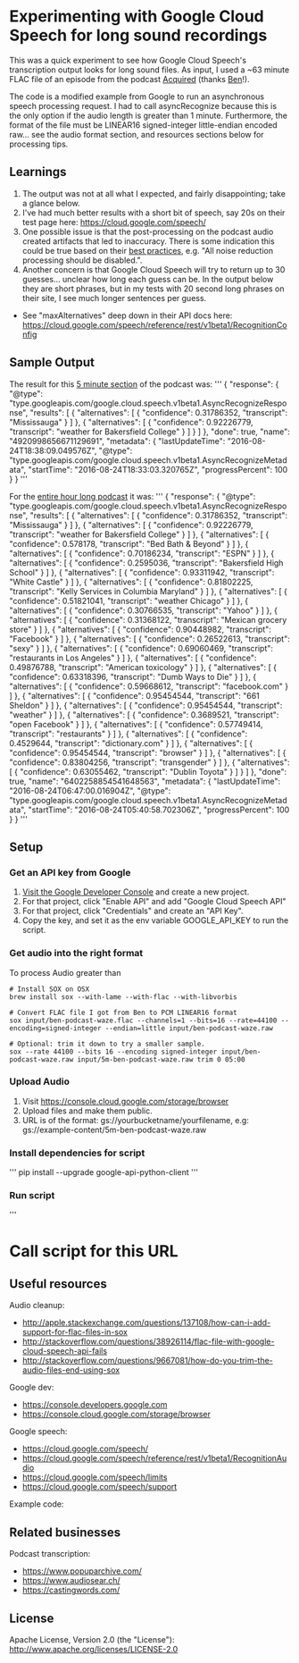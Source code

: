 # Experimenting with Google Cloud Speech for long sound recordings

This was a quick experiment to see how Google Cloud Speech's transcription output looks for long sound files. As input, I used a ~63 minute FLAC file of an episode from the podcast [Acquired](http://www.acquired.fm/episodes/2016/8/3/acquired-episode-17-waze) (thanks [Ben](https://twitter.com/gilbert)!).

The code is a modified example from Google to run an asynchronous speech processing request. I had to call asyncRecognize because this is the only option if the audio length is greater than 1 minute. Furthermore, the format of the file must be LINEAR16 signed-integer little-endian encoded raw... see the audio format section, and resources sections below for processing tips.

## Learnings

1. The output was not at all what I expected, and fairly disappointing; take a glance below.
1. I've had much better results with a short bit of speech, say 20s on their test page here: https://cloud.google.com/speech/
1. One possible issue is that the post-processing on the podcast audio created artifacts that led to inaccuracy. There is some indication this could be true based on their [best practices](https://cloud.google.com/speech/docs/best-practices), e.g. "All noise reduction processing should be disabled.".
1. Another concern is that Google Cloud Speech will try to return up to 30 guesses... unclear how long each guess can be. In the output below they are short phrases, but in my tests with 20 second long phrases on their site, I see much longer sentences per guess.
  * See "maxAlternatives" deep down in their API docs here: https://cloud.google.com/speech/reference/rest/v1beta1/RecognitionConfig

## Sample Output

The result for this [5 minute section](https://storage.cloud.google.com/example-content/5m-ben-podcast-waze.raw?_ga=1.96114268.1595850234.1461692478) of the podcast was:
'''
{
  "response": {
    "@type": "type.googleapis.com/google.cloud.speech.v1beta1.AsyncRecognizeResponse",
    "results": [
      {
        "alternatives": [
          {
            "confidence": 0.31786352,
            "transcript": "Mississauga"
          }
        ]
      },
      {
        "alternatives": [
          {
            "confidence": 0.92226779,
            "transcript": "weather for Bakersfield College"
          }
        ]
      }
    ]
  },
  "done": true,
  "name": "4920998656671129691",
  "metadata": {
    "lastUpdateTime": "2016-08-24T18:38:09.049576Z",
    "@type": "type.googleapis.com/google.cloud.speech.v1beta1.AsyncRecognizeMetadata",
    "startTime": "2016-08-24T18:33:03.320765Z",
    "progressPercent": 100
  }
}
'''

For the [entire hour long podcast](https://storage.cloud.google.com/example-content/ben-podcast-waze.raw?_ga=1.53665000.1595850234.1461692478) it was:
'''
{
  "response": {
    "@type": "type.googleapis.com/google.cloud.speech.v1beta1.AsyncRecognizeResponse",
    "results": [
      {
        "alternatives": [
          {
            "confidence": 0.31786352,
            "transcript": "Mississauga"
          }
        ]
      },
      {
        "alternatives": [
          {
            "confidence": 0.92226779,
            "transcript": "weather for Bakersfield College"
          }
        ]
      },
      {
        "alternatives": [
          {
            "confidence": 0.578178,
            "transcript": "Bed Bath & Beyond"
          }
        ]
      },
      {
        "alternatives": [
          {
            "confidence": 0.70186234,
            "transcript": "ESPN"
          }
        ]
      },
      {
        "alternatives": [
          {
            "confidence": 0.2595036,
            "transcript": "Bakersfield High School"
          }
        ]
      },
      {
        "alternatives": [
          {
            "confidence": 0.93311942,
            "transcript": "White Castle"
          }
        ]
      },
      {
        "alternatives": [
          {
            "confidence": 0.81802225,
            "transcript": "Kelly Services in Columbia Maryland"
          }
        ]
      },
      {
        "alternatives": [
          {
            "confidence": 0.51821041,
            "transcript": "weather Chicago"
          }
        ]
      },
      {
        "alternatives": [
          {
            "confidence": 0.30766535,
            "transcript": "Yahoo"
          }
        ]
      },
      {
        "alternatives": [
          {
            "confidence": 0.31368122,
            "transcript": "Mexican grocery store"
          }
        ]
      },
      {
        "alternatives": [
          {
            "confidence": 0.90448982,
            "transcript": "Facebook"
          }
        ]
      },
      {
        "alternatives": [
          {
            "confidence": 0.26522613,
            "transcript": "sexy"
          }
        ]
      },
      {
        "alternatives": [
          {
            "confidence": 0.69060469,
            "transcript": "restaurants in Los Angeles"
          }
        ]
      },
      {
        "alternatives": [
          {
            "confidence": 0.49876788,
            "transcript": "American toxicology"
          }
        ]
      },
      {
        "alternatives": [
          {
            "confidence": 0.63318396,
            "transcript": "Dumb Ways to Die"
          }
        ]
      },
      {
        "alternatives": [
          {
            "confidence": 0.59668612,
            "transcript": "facebook.com"
          }
        ]
      },
      {
        "alternatives": [
          {
            "confidence": 0.95454544,
            "transcript": "661 Sheldon"
          }
        ]
      },
      {
        "alternatives": [
          {
            "confidence": 0.95454544,
            "transcript": "weather"
          }
        ]
      },
      {
        "alternatives": [
          {
            "confidence": 0.3689521,
            "transcript": "open Facebook"
          }
        ]
      },
      {
        "alternatives": [
          {
            "confidence": 0.57749414,
            "transcript": "restaurants"
          }
        ]
      },
      {
        "alternatives": [
          {
            "confidence": 0.4529644,
            "transcript": "dictionary.com"
          }
        ]
      },
      {
        "alternatives": [
          {
            "confidence": 0.95454544,
            "transcript": "browser"
          }
        ]
      },
      {
        "alternatives": [
          {
            "confidence": 0.83804256,
            "transcript": "transgender"
          }
        ]
      },
      {
        "alternatives": [
          {
            "confidence": 0.63055462,
            "transcript": "Dublin Toyota"
          }
        ]
      }
    ]
  },
  "done": true,
  "name": "6402258854541648563",
  "metadata": {
    "lastUpdateTime": "2016-08-24T06:47:00.016904Z",
    "@type": "type.googleapis.com/google.cloud.speech.v1beta1.AsyncRecognizeMetadata",
    "startTime": "2016-08-24T05:40:58.702306Z",
    "progressPercent": 100
  }
}
'''




## Setup

### Get an API key from Google

1. [Visit the Google Developer Console](https://console.developers.google.com/apis/dashboard) and create a new project.
2. For that project, click "Enable API" and add "Google Cloud Speech API"
3. For that project, click "Credentials" and create an "API Key".
4. Copy the key, and set it as the env variable GOOGLE_API_KEY to run the script.

### Get audio into the right format

To process Audio greater than 

```
# Install SOX on OSX
brew install sox --with-lame --with-flac --with-libvorbis

# Convert FLAC file I got from Ben to PCM LINEAR16 format
sox input/ben-podcast-waze.flac --channels=1 --bits=16 --rate=44100 --encoding=signed-integer --endian=little input/ben-podcast-waze.raw

# Optional: trim it down to try a smaller sample.
sox --rate 44100 --bits 16 --encoding signed-integer input/ben-podcast-waze.raw input/5m-ben-podcast-waze.raw trim 0 05:00
```

### Upload Audio

1. Visit https://console.cloud.google.com/storage/browser
2. Upload files and make them public.
3. URL is of the format: gs://yourbucketname/yourfilename, e.g: gs://example-content/5m-ben-podcast-waze.raw

### Install dependencies for script

'''
pip install --upgrade google-api-python-client
'''

### Run script

'''
# Call script for this URL




## Useful resources

Audio cleanup:
* http://apple.stackexchange.com/questions/137108/how-can-i-add-support-for-flac-files-in-sox
* http://stackoverflow.com/questions/38926114/flac-file-with-google-cloud-speech-api-fails
* http://stackoverflow.com/questions/9667081/how-do-you-trim-the-audio-files-end-using-sox

Google dev:
* https://console.developers.google.com
* https://console.cloud.google.com/storage/browser

Google speech:
* https://cloud.google.com/speech/
* https://cloud.google.com/speech/reference/rest/v1beta1/RecognitionAudio
* https://cloud.google.com/speech/limits
* https://cloud.google.com/speech/support

Example code:


## Related businesses

Podcast transcription:
* https://www.popuparchive.com/
* https://www.audiosear.ch/
* https://castingwords.com/

## License

Apache License, Version 2.0 (the "License"): http://www.apache.org/licenses/LICENSE-2.0
